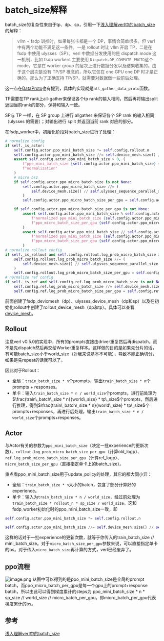 # batch_size解释

batch_size的复杂性来自于tp、dp、sp，引用一下[浅入理解verl中的batch_size](https://zhuanlan.zhihu.com/p/1925295185891430869)的解释：

>vllm + fsdp 训推时，如果每张卡都是一个 DP，事情会简单很多。但 verl 中有两个功能不满足这一条件，一是 rollout 时让 vllm 开启 TP，二是在 fsdp 中使用 ulysses（SP）。verl 中数据分发使用的是 dispatch mode 这一机制，比如 fsdp workers 主要使用 `Dispatch.DP_COMPUTE_PROTO`这个 mode，它是在 worker group 的层次上进行数据分发以及结果收集的。由于这个层次是没有 TP/SP 概念的，所以它仅在 one GPU one DP 时才是正确的。那么为了正确支持 TP/SP，就需要对数据做一些前后处理。

这一点在[DataProto](DataProto.md)也有提到，具体的实现就是`all_gather_data_proto`函数。

TP需要在TP rank上all-gather来保证各个tp rank的输入相同，然后再将输出split返回当前rank的部分，保持和输入一致。

SP与 TP 一样，在 SP group 上进行 allgather 来保证各个 SP rank 的输入相同（ulysses 的需要）；对输出进行 split 并返回当前 rank 对应的部分。

在fsdp_worker中，初始化阶段对batch_size进行了处理：

```python
# normalize config
if self._is_actor:
    self.config.actor.ppo_mini_batch_size *= self.config.rollout.n
    self.config.actor.ppo_mini_batch_size //= self.device_mesh.size() // self.ulysses_sequence_parallel_size
    assert self.config.actor.ppo_mini_batch_size > 0, (
        f"ppo_mini_batch_size {self.config.actor.ppo_mini_batch_size} should be larger than 0 after "
        f"normalization"
    )
    # micro bsz
    if self.config.actor.ppo_micro_batch_size is not None:
        self.config.actor.ppo_micro_batch_size //= (
            self.device_mesh.size() // self.ulysses_sequence_parallel_size
        )
        self.config.actor.ppo_micro_batch_size_per_gpu = self.config.actor.ppo_micro_batch_size

    if self.config.actor.ppo_micro_batch_size_per_gpu is not None:
        assert self.config.actor.ppo_mini_batch_size % self.config.actor.ppo_micro_batch_size_per_gpu == 0, (
            f"normalized ppo_mini_batch_size {self.config.actor.ppo_mini_batch_size} should be divisible by "
            f"ppo_micro_batch_size_per_gpu {self.config.actor.ppo_micro_batch_size_per_gpu}"
        )
        assert self.config.actor.ppo_mini_batch_size // self.config.actor.ppo_micro_batch_size_per_gpu > 0, (
            f"normalized ppo_mini_batch_size {self.config.actor.ppo_mini_batch_size} should be larger than "
            f"ppo_micro_batch_size_per_gpu {self.config.actor.ppo_micro_batch_size_per_gpu}"
        )
# normalize rollout config
if self._is_rollout and self.config.rollout.log_prob_micro_batch_size is not None:
    self.config.rollout.log_prob_micro_batch_size //= (
        self.device_mesh.size() // self.ulysses_sequence_parallel_size
    )
    self.config.rollout.log_prob_micro_batch_size_per_gpu = self.config.rollout.log_prob_micro_batch_size
# normalize ref config
if self._is_ref and self.config.ref.log_prob_micro_batch_size is not None:
    self.config.ref.log_prob_micro_batch_size //= self.device_mesh.size() // self.ulysses_sequence_parallel_size
    self.config.ref.log_prob_micro_batch_size_per_gpu = self.config.ref.log_prob_micro_batch_size
```

前面创建了fsdp_devicmesh（dp）、ulysses_device_mesh（dp和sp）以及在初始化rollout中创建了rollout_device_mesh（dp和tp）。具体可以查看[device_mesh](../../LLM/大模型分布式/device_mesh.md)。

## Rollout

注意verl v0.5.0的实现中，所有的prompts直接由driver重复然后再dispatch，而不是先dispatch然后再交给Worker重复样本。这样做的目的是如果先分片的话，有可能batch_size小于world_size（对我来说基本不可能），导致不能正确切分，如果是先repeat的话就可以了。

因此对于Rollout：
- 全局：`train_batch_size * n`个prompts，输出`train_batch_size * n`个prompts + responses。
- 单卡：输入`train_batch_size * n / world_size`个prompts，进行前处理为$\frac{train\_batch\_size * n}{world\_size} * tp\_size$个prompts，然后进行推理，得到$\frac{train\_batch\_size * n}{world\_size} * tp\_size$个prompts+responses，再进行后处理，输出`train_batch_size * n / world_size`个prompts+responses。

## Actor

与Actor有关的参数为`ppo_mini_batch_size`（决定一批experience的更新次数）、`rollout.log_prob_micro_batch_size_per_gpu`（计算old_logp）、`ref.log_prob_micro_batch_size_per_gpu`（计算ref_logp）、`micro_batch_size_per_gpu`（直接指定单卡上的batch_size）。

重点看ppo_mini_batch_size用于update_policy的处理，其它的都大同小异：

- 全局：`train_batch_size * n`大小的batch，包含了部分计算好的experience。
- 单卡：输入为`train_batch_size * n / world_size`，经过前处理为`train_batch_size * rollout_n * sp_size / world_size`。这和fsdp_worker初始化时的ppo_mini_batch_size一致，即

```python
self.config.actor.ppo_mini_batch_size *= self.config.rollout.n

self.config.actor.ppo_mini_batch_size //= self.device_mesh.size() // self.ulysses_sequence_parallel_size
```
这样的话对于一批experience的更新次数，就等于你传入的train_batch_size // mini_batch_size。对于`micro_batch_size_per_gpu`参数来说，可以直接指定单卡的bs。对于传入`micro_batch_size`再计算的方式，verl已经废弃了。

## ppo流程


![image.png](https://cdn.jsdelivr.net/gh/vllbc/img4blog//image/20250613212728.png)
从图中可以得到的是ppo_mini_batch_size是全局的prompt batch，而ppo_micro_batch_per_gpu是每一个gpu上的prompt+response batch，所以由此可以得到梯度累计的steps为 ppo_mini_batch_size * n * sp_size  // world_size // micro_batch_per_gpu。即micro_batch_per_gpu代表梯度累计的bs。

## 参考

[浅入理解verl中的batch_size](https://zhuanlan.zhihu.com/p/1925295185891430869)

